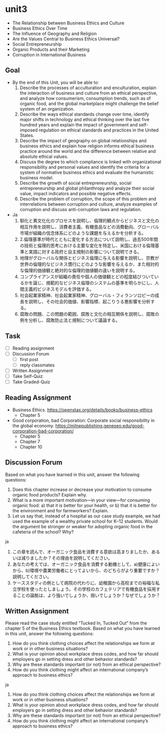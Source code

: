 # unit3

- The Relationship between Business Ethics and Culture
- Business Ethics Over Time
- The Influence of Geography and Religion
- Are the Values Central to Business Ethics Universal?
- Social Entrepreneurship
- Organic Products and their Marketing
- Corruption in International Business

## Goal

- By the end of this Unit, you will be able to:
  1. Describe the processes of acculturation and enculturation, explain the interaction of business and culture from an ethical perspective, and analyze how consumerism, consumption trends, such as of organic food, and the global marketplace might challenge the belief system of an organization.
  2. Describe the ways ethical standards change over time, identify major shifts in technology and ethical thinking over the last five hundred years and explain the impact of government and self-imposed regulation on ethical standards and practices in the United States.
  3. Describe the impact of geography on global relationships and business ethics and explain how religion informs ethical business practice around the world and the difference between relative and absolute ethical values.
  4. Discuss the degree to which compliance is linked with organizational responsibility and personal values and identify the criteria for a system of normative business ethics and evaluate the humanistic business model.
  5. Describe the growth of social entrepreneurship, social entrepreneurship and global philanthropy and analyze their social value, impact indicators and possible negative effects.
  6. Describe the problem of corruption, the scope of this problem and interrelations between corruption and culture, analyze examples of corruption and discuss anti-corruption laws and regulation.
- Ja
  1. 馴化と異文化化のプロセスを説明し、倫理的観点からビジネスと文化の相互作用を説明し、消費者主義、有機食品などの消費動向、グローバル市場が組織の信念体系にどのような課題を与えるかを分析する。
  2. 2.倫理基準が時代とともに変化する方法について説明し、過去500年間の技術と倫理的思考における主要な変化を特定し、米国における倫理基準と実践に対する政府と自主規制の影響について説明できる。
  3. 地理がグローバルな関係とビジネス倫理に与える影響を説明し、宗教が世界の倫理的なビジネス慣行にどのような影響を与えるか、また相対的な倫理的価値観と絶対的な倫理的価値観の違いを説明する。
  4. コンプライアンスが組織の責任や個人の価値観とどの程度結びついているかを論じ、規範的なビジネス倫理のシステムの基準を明らかにし、人間主義的ビジネスモデルを評価する。
  5. 社会起業家精神、社会起業家精神、グローバル・フィランソロピーの成長を説明し、その社会的価値、影響指標、起こりうる悪影響を分析する。
  6. 腐敗の問題、この問題の範囲、腐敗と文化の相互関係を説明し、腐敗の例を分析し、腐敗防止法と規制について議論する。

## Task

- [ ] Reading assignment
- [ ] Discussion Forum
  - [ ] first post
  - [ ] reply classmates
- [ ] Written Assignment
- [ ] Take Self-Quiz
- [ ] Take Graded-Quiz

## Reading Assignment

- Business Ethics. <https://openstax.org/details/books/business-ethics>
  - Chapter 5
- Good corporation, bad Corporation: Corporate social responsibility in the global economy. <https://milnepublishing.geneseo.edu/good-corporation-bad-corporation/>
  - Chapter 5
  - Chapter 7
  - Chapter 10

## Discussion Forum

Based on what you have learned in this unit, answer the following questions:

1. Does this chapter increase or decrease your motivation to consume organic food products? Explain why.
2. What is a more important motivation—in your view—for consuming organic food: a) that it is better for your health, or b) that it is better for the environment and for farmworkers? Explain.
3. Let us say that, instead of a hospital as our case study example, we had used the example of a wealthy private school for K–12 students. Would the argument be stronger or weaker for adopting organic food in the cafeteria of the school? Why?

ja

1. この章を読んで、オーガニック食品を消費する意欲は高まりましたか、あるいは減りましたか？その理由を説明してください。
2. あなたの考えでは、オーガニック食品を消費する動機として、a)健康によいから、b)環境や農業労働者にとってよいから、のどちらがより重要ですか？説明してください。
3. ケーススタディの例として病院の代わりに、幼稚園から高校までの裕福な私立学校を使ったとしましょう。その学校のカフェテリアで有機食品を採用することの論拠は、より強いでしょうか、弱いでしょうか？なぜでしょうか？

## Written Assignment

Please read the case study entitled “Tucked In, Tucked Out” from the chapter 5 of the Business Ethics textbook. Based on what you have learned in this unit, answer the following questions:

1. How do you think clothing choices affect the relationships we form at work or in other business situations?
2. What is your opinion about workplace dress codes, and how far should employers go in setting dress and other behavior standards?
3. Why are these standards important (or not) from an ethical perspective?
4. How do you think clothing might affect an international company’s approach to business ethics?

ja

1. How do you think clothing choices affect the relationships we form at work or in other business situations?
2. What is your opinion about workplace dress codes, and how far should employers go in setting dress and other behavior standards?
3. Why are these standards important (or not) from an ethical perspective?
4. How do you think clothing might affect an international company’s approach to business ethics?

